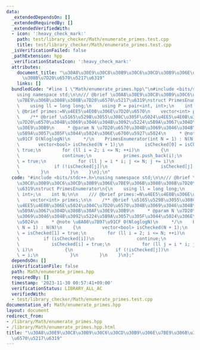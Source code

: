 ```yaml
---
data:
  _extendedDependsOn: []
  _extendedRequiredBy: []
  _extendedVerifiedWith:
  - icon: ':heavy_check_mark:'
    path: test/library_checker/Math/enumerate_primes.test.cpp
    title: test/library_checker/Math/enumerate_primes.test.cpp
  _isVerificationFailed: false
  _pathExtension: hpp
  _verificationStatusIcon: ':heavy_check_mark:'
  attributes:
    document_title: "\u30A8\u30E9\u30C8\u30B9\u30C6\u30CD\u30B9\u306E\u7BE9\u306B\u3088\
      \u308B\u7D20\u6570\u5217\u6319"
    links: []
  bundledCode: "#line 1 \"Math/enumerate_primes.hpp\"\n#include <bits/stdc++.h>\n\
    using namespace std;\n\n/// @brief \u30A8\u30E9\u30C8\u30B9\u30C6\u30CD\u30B9\u306E\
    \u7BE9\u306B\u3088\u308B\u7D20\u6570\u5217\u6319\nstruct PrimesEnumerator\n{\n\
    \    using ll = long long;\n    using P = pair<int, int>;\n    int N;\n\n    ///\
    \ @brief primes:=N\u4EE5\u4E0B\u306E\u7D20\u6570\n    vector<int> primes;\n\n\
    \    /** @brief \u5165\u529B\u3055\u308C\u305F\u5024\u4EE5\u4E0B\u306E\u5024\u304C\
    \u7D20\u6570\u304B\u3069\u3046\u304B\u3092\u5224\u5B9A\u3067\u304D\u308B\u30AF\
    \u30E9\u30B9\n     * @param N \u7D20\u6570\u304B\u3069\u3046\u304B\u3092\u5224\
    \u5B9A\u3057\u305F\u3044\u5024\u306E\u6700\u5927\u5024\n     * @note \u8A08\u7B97\
    \u91CF O(NloglogN)\n     */\n    PrimesEnumerator(int N = 1) : N(N)\n    {\n \
    \       vector<bool> isChecked(N + 1);\n        isChecked[0] = isChecked[1] =\
    \ true;\n        for (ll i = 2; i <= N; ++i)\n        {\n            if (isChecked[i])\n\
    \                continue;\n            primes.push_back(i);\n            isChecked[i]\
    \ = true;\n            for (ll j = i * i; j <= N; j += i)\n            {\n   \
    \             if (!isChecked[j])\n                    isChecked[j] = i;\n    \
    \        }\n        }\n    }\n};\n"
  code: "#include <bits/stdc++.h>\nusing namespace std;\n\n/// @brief \u30A8\u30E9\
    \u30C8\u30B9\u30C6\u30CD\u30B9\u306E\u7BE9\u306B\u3088\u308B\u7D20\u6570\u5217\
    \u6319\nstruct PrimesEnumerator\n{\n    using ll = long long;\n    using P = pair<int,\
    \ int>;\n    int N;\n\n    /// @brief primes:=N\u4EE5\u4E0B\u306E\u7D20\u6570\n\
    \    vector<int> primes;\n\n    /** @brief \u5165\u529B\u3055\u308C\u305F\u5024\
    \u4EE5\u4E0B\u306E\u5024\u304C\u7D20\u6570\u304B\u3069\u3046\u304B\u3092\u5224\
    \u5B9A\u3067\u304D\u308B\u30AF\u30E9\u30B9\n     * @param N \u7D20\u6570\u304B\
    \u3069\u3046\u304B\u3092\u5224\u5B9A\u3057\u305F\u3044\u5024\u306E\u6700\u5927\
    \u5024\n     * @note \u8A08\u7B97\u91CF O(NloglogN)\n     */\n    PrimesEnumerator(int\
    \ N = 1) : N(N)\n    {\n        vector<bool> isChecked(N + 1);\n        isChecked[0]\
    \ = isChecked[1] = true;\n        for (ll i = 2; i <= N; ++i)\n        {\n   \
    \         if (isChecked[i])\n                continue;\n            primes.push_back(i);\n\
    \            isChecked[i] = true;\n            for (ll j = i * i; j <= N; j +=\
    \ i)\n            {\n                if (!isChecked[j])\n                    isChecked[j]\
    \ = i;\n            }\n        }\n    }\n};"
  dependsOn: []
  isVerificationFile: false
  path: Math/enumerate_primes.hpp
  requiredBy: []
  timestamp: '2023-11-30 00:57:41+09:00'
  verificationStatus: LIBRARY_ALL_AC
  verifiedWith:
  - test/library_checker/Math/enumerate_primes.test.cpp
documentation_of: Math/enumerate_primes.hpp
layout: document
redirect_from:
- /library/Math/enumerate_primes.hpp
- /library/Math/enumerate_primes.hpp.html
title: "\u30A8\u30E9\u30C8\u30B9\u30C6\u30CD\u30B9\u306E\u7BE9\u306B\u3088\u308B\u7D20\
  \u6570\u5217\u6319"
---
```

